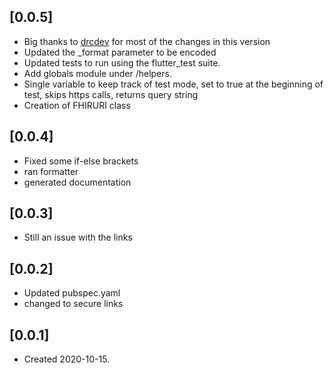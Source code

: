 ## [0.0.5]
* Big thanks to [drcdev](https://github.com/drcdev) for most of the changes in this version
* Updated the _format parameter to be encoded
* Updated tests to run using the flutter_test suite. 
* Add globals module under /helpers. 
* Single variable to keep track of test mode, set to true at the beginning of test, skips https calls, returns query string
* Creation of FHIRURI class

## [0.0.4]

* Fixed some if-else brackets
* ran formatter
* generated documentation

## [0.0.3]

* Still an issue with the links

## [0.0.2]

* Updated pubspec.yaml
* changed to secure links

## [0.0.1]

* Created 2020-10-15.